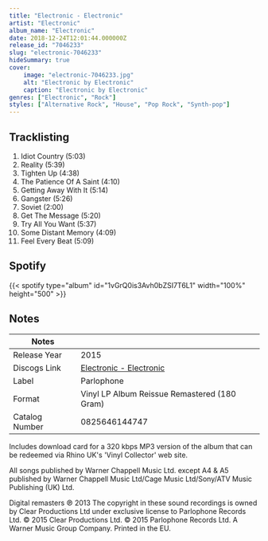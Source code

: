 ```yaml
---
title: "Electronic - Electronic"
artist: "Electronic"
album_name: "Electronic"
date: 2018-12-24T12:01:44.000000Z
release_id: "7046233"
slug: "electronic-7046233"
hideSummary: true
cover:
    image: "electronic-7046233.jpg"
    alt: "Electronic by Electronic"
    caption: "Electronic by Electronic"
genres: ["Electronic", "Rock"]
styles: ["Alternative Rock", "House", "Pop Rock", "Synth-pop"]
---
```


## Tracklisting
1. Idiot Country (5:03)
2. Reality (5:39)
3. Tighten Up (4:38)
4. The Patience Of A Saint (4:10)
5. Getting Away With It (5:14)
6. Gangster (5:26)
7. Soviet (2:00)
8. Get The Message (5:20)
9. Try All You Want (5:37)
10. Some Distant Memory (4:09)
11. Feel Every Beat (5:09)


## Spotify
{{< spotify type="album" id="1vGrQ0is3Avh0bZSI7T6L1" width="100%" height="500" >}}



## Notes
| Notes          |             |
| ---------------| ----------- |
| Release Year   | 2015 |
| Discogs Link   | [Electronic - Electronic](https://www.discogs.com/release/7046233-Electronic-Electronic) |
| Label          | Parlophone |
| Format         | Vinyl LP Album Reissue Remastered (180 Gram) |
| Catalog Number | 0825646144747 |

Includes download card for a 320 kbps MP3 version of the album that can be redeemed via Rhino UK's 'Vinyl Collector' web site.

All songs published by Warner Chappell Music Ltd. except A4 & A5 published by Warner Chappell Music Ltd/Cage Music Ltd/Sony/ATV Music Publishing (UK) Ltd.

Digital remasters ℗ 2013 The copyright in these sound recordings is owned by Clear Productions Ltd under exclusive license to Parlophone Records Ltd. © 2015 Clear Productions Ltd.
© 2015 Parlophone Records Ltd. A Warner Music Group Company.
Printed in the EU.

